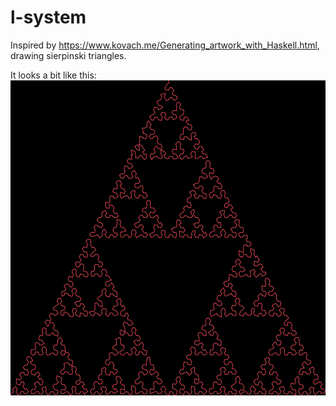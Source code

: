 # l-system

Inspired by https://www.kovach.me/Generating_artwork_with_Haskell.html, drawing sierpinski triangles.

It looks a bit like this:
![Sierpinski](/out/out.png)
